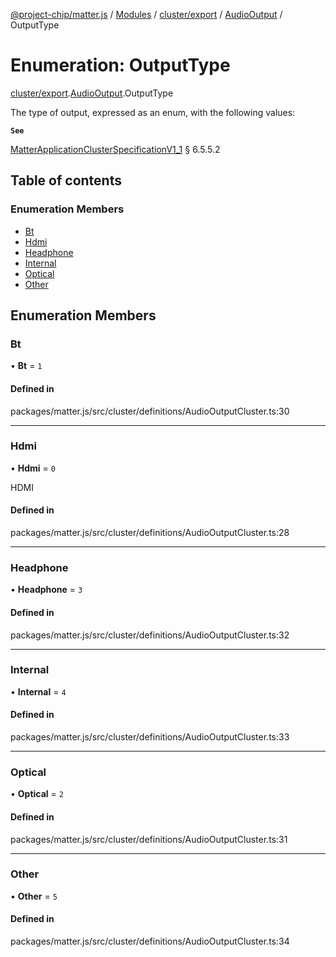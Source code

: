 [@project-chip/matter.js](../README.md) / [Modules](../modules.md) / [cluster/export](../modules/cluster_export.md) / [AudioOutput](../modules/cluster_export.AudioOutput.md) / OutputType

# Enumeration: OutputType

[cluster/export](../modules/cluster_export.md).[AudioOutput](../modules/cluster_export.AudioOutput.md).OutputType

The type of output, expressed as an enum, with the following values:

**`See`**

[MatterApplicationClusterSpecificationV1_1](../interfaces/spec_export.MatterApplicationClusterSpecificationV1_1.md) § 6.5.5.2

## Table of contents

### Enumeration Members

- [Bt](cluster_export.AudioOutput.OutputType.md#bt)
- [Hdmi](cluster_export.AudioOutput.OutputType.md#hdmi)
- [Headphone](cluster_export.AudioOutput.OutputType.md#headphone)
- [Internal](cluster_export.AudioOutput.OutputType.md#internal)
- [Optical](cluster_export.AudioOutput.OutputType.md#optical)
- [Other](cluster_export.AudioOutput.OutputType.md#other)

## Enumeration Members

### Bt

• **Bt** = ``1``

#### Defined in

packages/matter.js/src/cluster/definitions/AudioOutputCluster.ts:30

___

### Hdmi

• **Hdmi** = ``0``

HDMI

#### Defined in

packages/matter.js/src/cluster/definitions/AudioOutputCluster.ts:28

___

### Headphone

• **Headphone** = ``3``

#### Defined in

packages/matter.js/src/cluster/definitions/AudioOutputCluster.ts:32

___

### Internal

• **Internal** = ``4``

#### Defined in

packages/matter.js/src/cluster/definitions/AudioOutputCluster.ts:33

___

### Optical

• **Optical** = ``2``

#### Defined in

packages/matter.js/src/cluster/definitions/AudioOutputCluster.ts:31

___

### Other

• **Other** = ``5``

#### Defined in

packages/matter.js/src/cluster/definitions/AudioOutputCluster.ts:34
